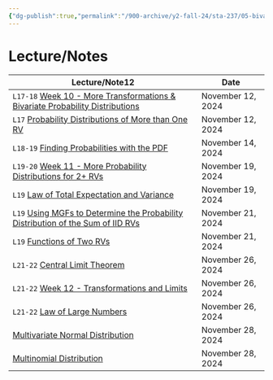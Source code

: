 ```yaml
---
{"dg-publish":true,"permalink":"/900-archive/y2-fall-24/sta-237/05-bivariate-probability-distributions/5-bivariate-probability-distributions/","tags":["#module","#university","stats"],"created":"2024-11-17T21:31:11.429-05:00","updated":"2024-12-06T07:39:40.000-05:00"}
---
```



# Lecture/Notes

<div><table class="dataview table-view-table"><thead class="table-view-thead"><tr class="table-view-tr-header"><th class="table-view-th"><span>Lecture/Note</span><span class="dataview small-text">12</span></th><th class="table-view-th"><span>Date</span></th></tr></thead><tbody class="table-view-tbody"><tr><td><span> <code>L17-18</code> <a data-tooltip-position="top" aria-label="900 Archive/Y2 Fall 24/STA237/05 Bivariate Probability Distributions/Week 10 - More Transformations &amp; Bivariate Probability Distributions.md" data-href="900 Archive/Y2 Fall 24/STA237/05 Bivariate Probability Distributions/Week 10 - More Transformations &amp; Bivariate Probability Distributions.md" href="900 Archive/Y2 Fall 24/STA237/05 Bivariate Probability Distributions/Week 10 - More Transformations &amp; Bivariate Probability Distributions.md" class="internal-link" target="_blank" rel="noopener nofollow">Week 10 - More Transformations &amp; Bivariate Probability Distributions</a></span></td><td>November 12, 2024</td></tr><tr><td><span> <code>L17</code> <a data-tooltip-position="top" aria-label="900 Archive/Y2 Fall 24/STA237/05 Bivariate Probability Distributions/Probability Distributions of More than One RV.md" data-href="900 Archive/Y2 Fall 24/STA237/05 Bivariate Probability Distributions/Probability Distributions of More than One RV.md" href="900 Archive/Y2 Fall 24/STA237/05 Bivariate Probability Distributions/Probability Distributions of More than One RV.md" class="internal-link" target="_blank" rel="noopener nofollow">Probability Distributions of More than One RV</a></span></td><td>November 12, 2024</td></tr><tr><td><span> <code>L18-19</code> <a data-tooltip-position="top" aria-label="900 Archive/Y2 Fall 24/STA237/05 Bivariate Probability Distributions/Finding Probabilities with the PDF.md" data-href="900 Archive/Y2 Fall 24/STA237/05 Bivariate Probability Distributions/Finding Probabilities with the PDF.md" href="900 Archive/Y2 Fall 24/STA237/05 Bivariate Probability Distributions/Finding Probabilities with the PDF.md" class="internal-link" target="_blank" rel="noopener nofollow">Finding Probabilities with the PDF</a></span></td><td>November 14, 2024</td></tr><tr><td><span> <code>L19-20</code> <a data-tooltip-position="top" aria-label="900 Archive/Y2 Fall 24/STA237/05 Bivariate Probability Distributions/Week 11 - More Probability Distributions for 2+ RVs.md" data-href="900 Archive/Y2 Fall 24/STA237/05 Bivariate Probability Distributions/Week 11 - More Probability Distributions for 2+ RVs.md" href="900 Archive/Y2 Fall 24/STA237/05 Bivariate Probability Distributions/Week 11 - More Probability Distributions for 2+ RVs.md" class="internal-link" target="_blank" rel="noopener nofollow">Week 11 - More Probability Distributions for 2+ RVs</a></span></td><td>November 19, 2024</td></tr><tr><td><span> <code>L19</code> <a data-tooltip-position="top" aria-label="900 Archive/Y2 Fall 24/STA237/05 Bivariate Probability Distributions/Law of Total Expectation and Variance.md" data-href="900 Archive/Y2 Fall 24/STA237/05 Bivariate Probability Distributions/Law of Total Expectation and Variance.md" href="900 Archive/Y2 Fall 24/STA237/05 Bivariate Probability Distributions/Law of Total Expectation and Variance.md" class="internal-link" target="_blank" rel="noopener nofollow">Law of Total Expectation and Variance</a></span></td><td>November 19, 2024</td></tr><tr><td><span> <code>L19</code> <a data-tooltip-position="top" aria-label="900 Archive/Y2 Fall 24/STA237/05 Bivariate Probability Distributions/Using MGFs to Determine the Probability Distribution of the Sum of IID RVs.md" data-href="900 Archive/Y2 Fall 24/STA237/05 Bivariate Probability Distributions/Using MGFs to Determine the Probability Distribution of the Sum of IID RVs.md" href="900 Archive/Y2 Fall 24/STA237/05 Bivariate Probability Distributions/Using MGFs to Determine the Probability Distribution of the Sum of IID RVs.md" class="internal-link" target="_blank" rel="noopener nofollow">Using MGFs to Determine the Probability Distribution of the Sum of IID RVs</a></span></td><td>November 21, 2024</td></tr><tr><td><span> <code>L19</code> <a data-tooltip-position="top" aria-label="900 Archive/Y2 Fall 24/STA237/05 Bivariate Probability Distributions/Functions of Two RVs.md" data-href="900 Archive/Y2 Fall 24/STA237/05 Bivariate Probability Distributions/Functions of Two RVs.md" href="900 Archive/Y2 Fall 24/STA237/05 Bivariate Probability Distributions/Functions of Two RVs.md" class="internal-link" target="_blank" rel="noopener nofollow">Functions of Two RVs</a></span></td><td>November 21, 2024</td></tr><tr><td><span> <code>L21-22</code> <a data-tooltip-position="top" aria-label="900 Archive/Y2 Fall 24/STA237/05 Bivariate Probability Distributions/Central Limit Theorem.md" data-href="900 Archive/Y2 Fall 24/STA237/05 Bivariate Probability Distributions/Central Limit Theorem.md" href="900 Archive/Y2 Fall 24/STA237/05 Bivariate Probability Distributions/Central Limit Theorem.md" class="internal-link" target="_blank" rel="noopener nofollow">Central Limit Theorem</a></span></td><td>November 26, 2024</td></tr><tr><td><span> <code>L21-22</code> <a data-tooltip-position="top" aria-label="900 Archive/Y2 Fall 24/STA237/05 Bivariate Probability Distributions/Week 12 - Transformations and Limits.md" data-href="900 Archive/Y2 Fall 24/STA237/05 Bivariate Probability Distributions/Week 12 - Transformations and Limits.md" href="900 Archive/Y2 Fall 24/STA237/05 Bivariate Probability Distributions/Week 12 - Transformations and Limits.md" class="internal-link" target="_blank" rel="noopener nofollow">Week 12 - Transformations and Limits</a></span></td><td>November 26, 2024</td></tr><tr><td><span> <code>L21-22</code> <a data-tooltip-position="top" aria-label="900 Archive/Y2 Fall 24/STA237/05 Bivariate Probability Distributions/Law of Large Numbers.md" data-href="900 Archive/Y2 Fall 24/STA237/05 Bivariate Probability Distributions/Law of Large Numbers.md" href="900 Archive/Y2 Fall 24/STA237/05 Bivariate Probability Distributions/Law of Large Numbers.md" class="internal-link" target="_blank" rel="noopener nofollow">Law of Large Numbers</a></span></td><td>November 26, 2024</td></tr><tr><td><span><a data-tooltip-position="top" aria-label="900 Archive/Y2 Fall 24/STA237/05 Bivariate Probability Distributions/Multivariate Normal Distribution.md" data-href="900 Archive/Y2 Fall 24/STA237/05 Bivariate Probability Distributions/Multivariate Normal Distribution.md" href="900 Archive/Y2 Fall 24/STA237/05 Bivariate Probability Distributions/Multivariate Normal Distribution.md" class="internal-link" target="_blank" rel="noopener nofollow">Multivariate Normal Distribution</a></span></td><td>November 28, 2024</td></tr><tr><td><span><a data-tooltip-position="top" aria-label="900 Archive/Y2 Fall 24/STA237/05 Bivariate Probability Distributions/Multinomial Distribution.md" data-href="900 Archive/Y2 Fall 24/STA237/05 Bivariate Probability Distributions/Multinomial Distribution.md" href="900 Archive/Y2 Fall 24/STA237/05 Bivariate Probability Distributions/Multinomial Distribution.md" class="internal-link" target="_blank" rel="noopener nofollow">Multinomial Distribution</a></span></td><td>November 28, 2024</td></tr></tbody></table></div>
